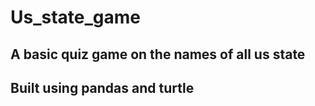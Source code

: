 # Us_state_game

## A basic quiz game on the names of all us state
## Built using pandas and turtle

